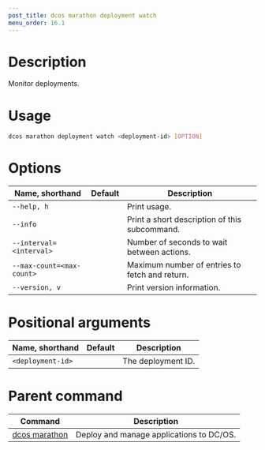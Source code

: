 ```yaml
---
post_title: dcos marathon deployment watch
menu_order: 16.1
---
```


# Description
Monitor deployments.

# Usage

```bash
dcos marathon deployment watch <deployment-id> [OPTION]
```

# Options

| Name, shorthand | Default | Description |
|---------|-------------|-------------|
| `--help, h`   |             |  Print usage. |
| `--info`   |             |  Print a short description of this subcommand. |
| `--interval=<interval>`   |             | Number of seconds to wait between actions. |
| `--max-count=<max-count>`   |             | Maximum number of entries to fetch and return. |
| `--version, v`   |             | Print version information. |

# Positional arguments

| Name, shorthand | Default | Description |
|---------|-------------|-------------|
| `<deployment-id>`   |             |  The deployment ID. |

# Parent command

| Command | Description |
|---------|-------------|
| [dcos marathon](/docs/1.9/usage/cli/command-reference/dcos-marathon/) | Deploy and manage applications to DC/OS. |

<!-- # Examples -->